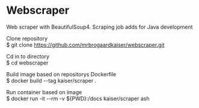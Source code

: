# Webscraper
Web scraper with BeautifulSoup4. Scraping job adds for Java development 

Clone repository\
$ git clone https://github.com/mrbrogaardkaiser/webscraper.git

Cd in to directory\
$ cd webscraper

Build image based on repositorys Dockerfile\
$ docker build --tag kaiser/scraper .

Run container based on image\
$ docker run -it --rm -v ${PWD}:/docs kaiser/scraper ash
